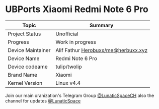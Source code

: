 # UBPorts Xiaomi Redmi Note 6 Pro

| Topic             | Summary                               |
|-------------------|---------------------------------------|
| Project Status    | Unofficial                            |
| Progress          | Work in progress                      |
| Device Maintainer | Alif Fathur <Herobuxx/me@herbuxx.xyz> |
| Device Name       | Redmi Note 6 Pro                      |
| Device codeame    | tulip/twolip                          |
| Brand Name        | Xiaomi                                |
| Kernel Version    | Linux v4.4                            |

Join our main oranization's Telegram Group [@LunaticSpaceCH](https://t.me/LunaticSpaceCH) also the channel for updates [@LunaticSpace](https://t.me/LunaticSpace)
